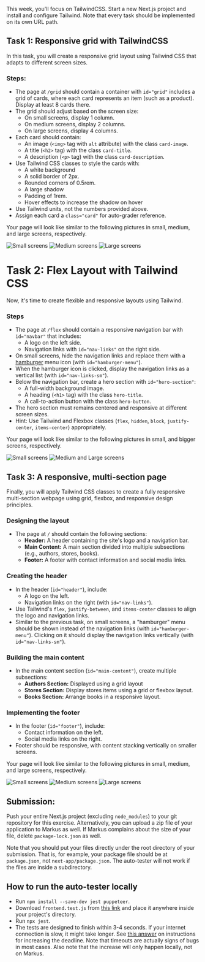 This week, you'll focus on TailwindCSS. Start a new Next.js project and install and configure Tailwind. Note that every task should be implemented on its own URL path.

## Task 1: Responsive grid with TailwindCSS

In this task, you will create a responsive grid layout using Tailwind CSS that adapts to different screen sizes.

### Steps:

- The page at `/grid` should contain a container with `id="grid"` includes a grid of cards, where each card represents an item (such as a product). Display at least 8 cards there.
- The grid should adjust based on the screen size:
  - On small screens, display 1 column.
  - On medium screens, display 2 columns.
  - On large screens, display 4 columns.
- Each card should contain:
  - An image (`<img>` tag with `alt` attribute) with the class `card-image`.
  - A title (`<h2>` tag) with the class `card-title`.
  - A description (`<p>` tag) with the class `card-description`.
- Use Tailwind CSS classes to style the cards with:
  - A white background
  - A solid border of 2px.
  - Rounded corners of 0.5rem.
  - A large shadow
  - Padding of 1rem.
  - Hover effects to increase the shadow on hover
- Use Tailwind units, not the numbers provided above.
- Assign each card a `class="card"` for auto-grader reference.

Your page will look like similar to the following pictures in small, medium, and large screens, respectively.

![Small screens](./e9/e9-t1-sm.png)
![Medium screens](./e9/e9-t1-md.png)
![Large screens](./e9/e9-t1.png)

# Task 2: Flex Layout with Tailwind CSS

Now, it's time to create flexible and responsive layouts using Tailwind.

### Steps

- The page at `/flex` should contain a responsive navigation bar with `id="navbar"` that includes:
  - A logo on the left side.
  - Navigation links with `id="nav-links"` on the right side.
- On small screens, hide the navigation links and replace them with a [hamburger](https://en.wikipedia.org/wiki/Hamburger_button) menu icon (with `id="hamburger-menu"`).
- When the hamburger icon is clicked, display the navigation links as a vertical list (with `id="nav-links-sm"`).
- Below the navigation bar, create a hero section with `id="hero-section"`:
  - A full-width background image.
  - A heading (`<h1>` tag) with the class `hero-title`.
  - A call-to-action button with the class `hero-button`.
- The hero section must remains centered and responsive at different screen sizes.
- Hint: Use Tailwind and Flexbox classes (`flex`, `hidden`, `block`, `justify-center`, `items-center`) appropriately.

Your page will look like similar to the following pictures in small, and bigger screens, respectively.

![Small screens](./e9/e9-t2-sm.png)
![Medium and Large screens](./e9/e9-t2.png)

## Task 3: A responsive, multi-section page

Finally, you will apply Tailwind CSS classes to create a fully responsive multi-section webpage using grid, flexbox, and responsive design principles.

### Designing the layout

- The page at `/` should contain the following sections:
  - **Header:** A header containing the site's logo and a navigation bar.
  - **Main Content:** A main section divided into multiple subsections (e.g., authors, stores, books).
  - **Footer:** A footer with contact information and social media links.

### Creating the header

- In the header (`id="header"`), include:
  - A logo on the left.
  - Navigation links on the right (with `id="nav-links"`).
- Use Tailwind's `flex`, `justify-between`, and `items-center` classes to align the logo and navigation links.
- Similar to the previous task, on small screens, a "hamburger" menu should be shown instead of the navigation links (with `id="hamburger-menu"`). Clicking on it should display the navigation links vertically (with `id="nav-links-sm"`).

### Building the main content

- In the main content section (`id="main-content"`), create multiple subsections:
  - **Authors Section:** Displayed using a grid layout
  - **Stores Section:** Display stores items using a grid or flexbox layout.
  - **Books Section:** Arrange books in a responsive layout.

### Implementing the footer

- In the footer (`id="footer"`), include:
  - Contact information on the left.
  - Social media links on the right.
- Footer should be responsive, with content stacking vertically on smaller screens.

Your page will look like similar to the following pictures in small, medium, and large screens, respectively.

![Small screens](./e9/e9-t3-sm.png)
![Medium screens](./e9/e9-t3-md.png)
![Large screens](./e9/e9-t3.png)

## Submission:

Push your entire Next.js project (excluding `node_modules`) to your git repository for this exercise. Alternatively, you can upload a zip file of your application to Markus as well. If Markus complains about the size of your file, delete `package-lock.json` as well.

Note that you should put your files directly under the root directory of your submission. That is, for example, your package file should be at `package.json`, not `next-app/package.json`. The auto-tester will not work if the files are inside a subdirectory.

## How to run the auto-tester locally

- Run `npm install --save-dev jest puppeteer`.
- Download `frontend.test.js` from [this link](./e9/frontend.test.js) and place it anywhere inside your project's directory.
- Run `npx jest`.
- The tests are designed to finish within 3-4 seconds. If your internet connection is slow, it might take longer. See [this answer](https://stackoverflow.com/a/72563567/1892185) on instructions for increasing the deadline. Note that timeouts are actually signs of bugs in most cases. Also note that the increase will only happen locally, not on Markus.

